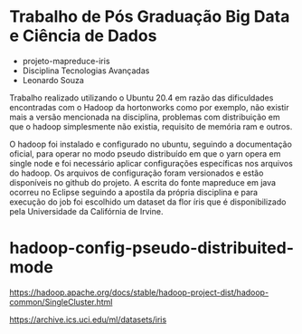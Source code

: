 # Trabalho de Pós Graduação Big Data e Ciência de Dados  
- projeto-mapreduce-iris
- Disciplina Tecnologias Avançadas
- Leonardo Souza

Trabalho realizado utilizando o Ubuntu 20.4 em razão das dificuldades encontradas com o Hadoop da hortonworks como por exemplo, não existir mais a versão mencionada na disciplina, problemas com distribuição em que o hadoop simplesmente não existia, requisito de memória ram e outros.

O hadoop foi instalado e configurado no ubuntu, seguindo a documentação oficial, para operar no modo pseudo distribuído em que o yarn opera em single node e foi necessário aplicar configurações específicas nos arquivos do hadoop. Os arquivos de configuração foram versionados e estão disponíveis no github do projeto.
A escrita do fonte mapreduce em java ocorreu no Eclipse seguindo a apostila da própria disciplina e para execução do job foi escolhido um dataset da flor íris que é disponibilizado pela Universidade da Califórnia de Irvine. 


# hadoop-config-pseudo-distribuited-mode
https://hadoop.apache.org/docs/stable/hadoop-project-dist/hadoop-common/SingleCluster.html



https://archive.ics.uci.edu/ml/datasets/iris

